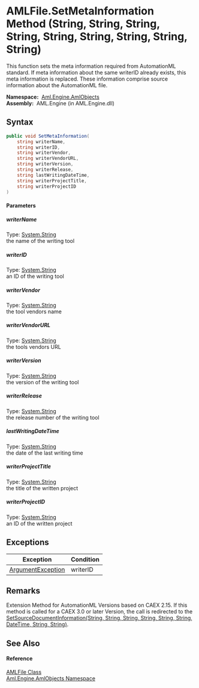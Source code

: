 AMLFile.SetMetaInformation Method (String, String, String, String, String, String, String, String, String)
==========================================================================================================
This function sets the meta information required from AutomationML standard. If meta information about the same writerID already exists, this meta information is replaced. These information comprise source information about the AutomationML file.

  **Namespace:**  [Aml.Engine.AmlObjects][1]  
  **Assembly:**  AML.Engine (in AML.Engine.dll)

Syntax
------

```csharp
public void SetMetaInformation(
	string writerName,
	string writerID,
	string writerVendor,
	string writerVendorURL,
	string writerVersion,
	string writerRelease,
	string lastWritingDateTime,
	string writerProjectTitle,
	string writerProjectID
)
```

#### Parameters

##### *writerName*
Type: [System.String][2]  
the name of the writing tool

##### *writerID*
Type: [System.String][2]  
an ID of the writing tool

##### *writerVendor*
Type: [System.String][2]  
the tool vendors name

##### *writerVendorURL*
Type: [System.String][2]  
the tools vendors URL

##### *writerVersion*
Type: [System.String][2]  
the version of the writing tool

##### *writerRelease*
Type: [System.String][2]  
the release number of the writing tool

##### *lastWritingDateTime*
Type: [System.String][2]  
the date of the last writing time

##### *writerProjectTitle*
Type: [System.String][2]  
the title of the written project

##### *writerProjectID*
Type: [System.String][2]  
an ID of the written project


Exceptions
----------

Exception              | Condition 
---------------------- | --------- 
[ArgumentException][3] | writerID  


Remarks
-------
 Extension Method for AutomationML Versions based on CAEX 2.15. If this method is called for a CAEX 3.0 or later Version, the call is redirected to the [SetSourceDocumentInformation(String, String, String, String, String, String, DateTime, String, String)][4]. 

See Also
--------

#### Reference
[AMLFile Class][5]  
[Aml.Engine.AmlObjects Namespace][1]  

[1]: ../README.md
[2]: https://docs.microsoft.com/dotnet/api/system.string
[3]: https://docs.microsoft.com/dotnet/api/system.argumentexception
[4]: SetSourceDocumentInformation.md
[5]: README.md
[6]: https://www.automationml.org
[7]: ../../icons/logoShade.png